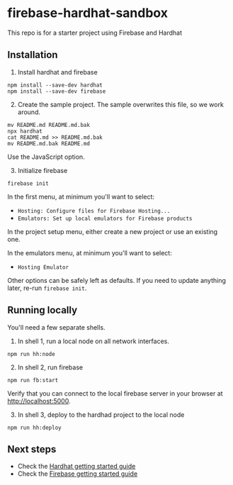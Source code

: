 # firebase-hardhat-sandbox

This repo is for a starter project using Firebase and Hardhat

## Installation

1. Install hardhat and firebase
```
npm install --save-dev hardhat
npm install --save-dev firebase
```

2. Create the sample project. The sample overwrites this file, so we work around.
```
mv README.md README.md.bak
npx hardhat
cat README.md >> README.md.bak
mv README.md.bak README.md
```

Use the JavaScript option.

3. Initialize firebase
```
firebase init
```

In the first menu, at minimum you'll want to select:
- `Hosting: Configure files for Firebase Hosting...`
- `Emulators: Set up local emulators for Firebase products`

In the project setup menu, either create a new project or use an existing one.

In the emulators menu, at minimum you'll want to select:
- `Hosting Emulator`

Other options can be safely left as defaults. If you need to update anything later, re-run `firebase init`.

## Running locally

You'll need a few separate shells.

1. In shell 1, run a local node on all network interfaces.
```
npm run hh:node
```

2. In shell 2, run firebase
```
npm run fb:start
```

Verify that you can connect to the local firebase server in your browser at
[http://localhost:5000](http://localhost:5000).

3. In shell 3, deploy to the hardhad project to the local node
```
npm run hh:deploy
```

## Next steps

- Check the [Hardhat getting started guide](https://hardhat.org/hardhat-runner/docs/getting-started#quick-start)
- Check the [Firebase getting started guide](https://cloud.google.com/firestore/docs/client/get-firebase)



